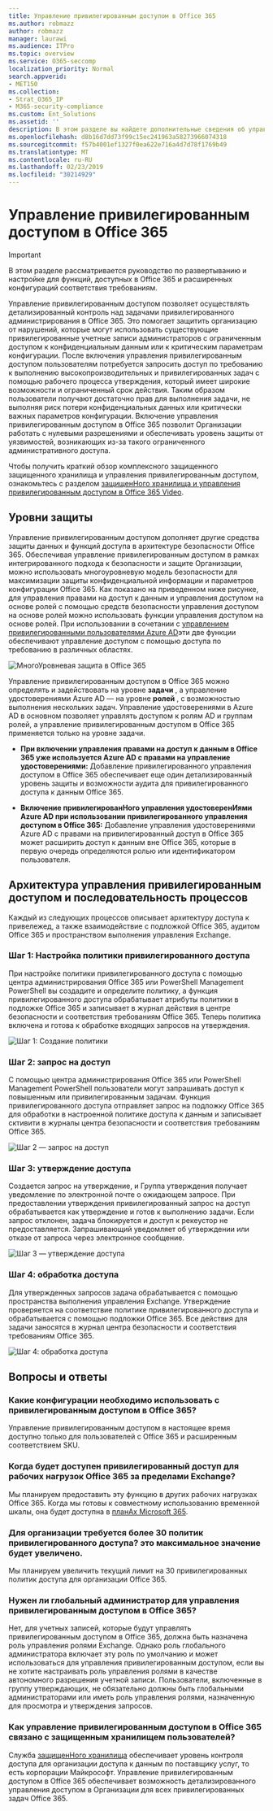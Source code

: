 ```yaml
---
title: Управление привилегированным доступом в Office 365
ms.author: robmazz
author: robmazz
manager: laurawi
ms.audience: ITPro
ms.topic: overview
ms.service: O365-seccomp
localization_priority: Normal
search.appverid:
- MET150
ms.collection:
- Strat_O365_IP
- M365-security-compliance
ms.custom: Ent_Solutions
ms.assetid: ''
description: В этом разделе вы найдете дополнительные сведения об управлении привилегированным доступом в Office 365
ms.openlocfilehash: d8b16d7dd73f99c15ec241963a58273966074318
ms.sourcegitcommit: f57b4001ef1327f0ea622e716a4d7d78f1769b49
ms.translationtype: MT
ms.contentlocale: ru-RU
ms.lasthandoff: 02/23/2019
ms.locfileid: "30214929"
---
```

# <a name="privileged-access-management-in-office-365"></a>Управление привилегированным доступом в Office 365

> [!IMPORTANT]
> В этом разделе рассматривается руководство по развертыванию и настройке для функций, доступных в Office 365 и расширенных конфигураций соответствия требованиям.

Управление привилегированным доступом позволяет осуществлять детализированный контроль над задачами привилегированного администрирования в Office 365. Это помогает защитить организацию от нарушений, которые могут использовать существующие привилегированные учетные записи администраторов с ограниченным доступом к конфиденциальным данным или к критическим параметрам конфигурации. После включения управления привилегированным доступом пользователям потребуется запросить доступ по требованию к выполнению высокопроизводительных и привилегированных задач с помощью рабочего процесса утверждения, который имеет широкие возможности и ограниченный срок действия. Таким образом пользователи получают достаточно прав для выполнения задачи, не выполняя риск потери конфиденциальных данных или критически важных параметров конфигурации. Включение управления привилегированным доступом в Office 365 позволит Организации работать с нулевыми разрешениями и обеспечивать уровень защиты от уязвимостей, возникающих из-за такого ограниченного административного доступа.

Чтобы получить краткий обзор комплексного защищенного защищенного хранилища и управления привилегированным доступом, ознакомьтесь с разделом [защищенНого хранилища и управления привилегированным доступом в Office 365 Video](https://go.microsoft.com/fwlink/?linkid=2066800).

## <a name="layers-of-protection"></a>Уровни защиты

Управление привилегированным доступом дополняет другие средства защиты данных и функций доступа в архитектуре безопасности Office 365. Обеспечивая управление привилегированным доступом в рамках интегрированного подхода к безопасности и защите Организации, можно использовать многоуровневую модель безопасности для максимизации защиты конфиденциальной информации и параметров конфигурации Office 365. Как показано на приведенном ниже рисунке, для управления правами на доступ к данным и управления доступом на основе ролей с помощью средств безопасности управления доступом на основе ролей можно использовать функции управления доступом на основе ролей. При использовании в сочетании с [управлением привилегированными пользователями Azure AD](https://docs.microsoft.com/azure/active-directory/active-directory-privileged-identity-management-configure)эти две функции обеспечивают управление доступом с помощью доступа по требованию в различных областях.

![МногоУровневая защита в Office 365](media/pam-layered-protection.png)

Управление привилегированным доступом в Office 365 можно определять и задействовать на уровне **задачи** , а управление удостоверениями Azure AD — на уровне **ролей** , с возможностью выполнения нескольких задач.  Управление удостоверениями в Azure AD в основном позволяет управлять доступом к ролям AD и группам ролей, а управление привилегированным доступом в Office 365 применяется только на уровне задачи.

- **При включении управления правами на доступ к данным в Office 365 уже используется Azure AD с правами на управление удостоверениями:** Добавление привилегированного управления доступом в Office 365 обеспечивает еще один детализированный уровень защиты и возможности аудита для привилегированного доступа к данным Office 365.

- **Включение привилегированНого управления удостоверенИями Azure AD при использовании привилегированного управления доступом в Office 365:**  Добавление управления удостоверениями Azure AD с правами на привилегированный доступ в Office 365 может расширить доступ к данным вне Office 365, которые в первую очередь определяются ролью или идентификатором пользователя.  

## <a name="privileged-access-management-architecture-and-process-flow"></a>Архитектура управления привилегированным доступом и последовательность процессов

Каждый из следующих процессов описывает архитектуру доступа к привележед, а также взаимодействие с подложкой Office 365, аудитом Office 365 и пространством выполнения управления Exchange.

### <a name="step-1-configuring-a-privileged-access-policy"></a>Шаг 1: Настройка политики привилегированного доступа

При настройке политики привилегированного доступа с помощью центра администрирования Office 365 или PowerShell Management PowerShell вы создадите и определите политику, а функция привилегированного доступа обрабатывает атрибуты политики в подложке Office 365 и записывает в журнал действия в центре безопасности и соответствия требованиям Office 365. Теперь политика включена и готова к обработке входящих запросов на утверждения.

![Шаг 1: Создание политики](media/pam-step1-policy-creation.jpg)

### <a name="step-2-access-request"></a>Шаг 2: запрос на доступ

С помощью центра администрирования Office 365 или PowerShell Management PowerShell пользователи могут запрашивать доступ к повышенным или привилегированным задачам. Функция привилегированного доступа отправляет запрос на подложку Office 365 для обработки в настроенной политике доступа к данным и записывает сктивити в журналы центра безопасности и соответствия требованиям Office 365.

![Шаг 2 — запрос на доступ](media/pam-step2-access-request.jpg)

### <a name="step-3-access-approval"></a>Шаг 3: утверждение доступа

Создается запрос на утверждение, и Группа утверждения получает уведомление по электронной почте о ожидающем запросе. При предоставлении утверждения привилегированный запрос на доступ обрабатывается как утверждение и готов к выполнению задачи. Если запрос отклонен, задача блокируется и доступ к рекеустор не предоставляется. Запрашивающий уведомляет об утверждении или отказе от запроса через электронное сообщение.

![Шаг 3 — утверждение доступа](media/pam-step3-access-approval.jpg)

### <a name="step-4-access-processing"></a>Шаг 4: обработка доступа

Для утвержденных запросов задача обрабатывается с помощью пространства выполнения управления Exchange. Утверждение проверяется на соответствие политике привилегированного доступа и обрабатывается с помощью подложки Office 365. Все действия для задачи заносятся в журнал центра безопасности и соответствия требованиям Office 365.

![Шаг 4: обработка доступа](media/pam-step4-access-processing.jpg)

## <a name="frequently-asked-questions"></a>Вопросы и ответы

### <a name="what-skus-do-i-need-to-use-privileged-access-in-office-365"></a>Какие конфигурации необходимо использовать с привилегированным доступом в Office 365?
Управление привилегированным доступом в настоящее время доступно только для пользователей с Office 365 и расширенным соответствием SKU.

### <a name="when-will-privileged-access-be-available-for-office-365-workloads-beyond-exchange"></a>Когда будет доступен привилегированный доступ для рабочих нагрузок Office 365 за пределами Exchange?
Мы планируем предоставить эту функцию в других рабочих нагрузках Office 365. Когда мы готовы к совместному использованию временной шкалы, она будет доступна в [планАх Microsoft 365](https://www.microsoft.com/microsoft-365/roadmap).

### <a name="my-organization-needs-more-than-30-privileged-access-polices-will-this-limit-be-increased"></a>Для организации требуется более 30 политик привилегированного доступа? это максимальное значение будет увеличено.

Мы планируем увеличить текущий лимит на 30 привилегированных политик доступа для организации Office 365.

### <a name="do-i-need-to-be-a-global-admin-to-manage-privileged-access-in-office-365"></a>Нужен ли глобальный администратор для управления привилегированным доступом в Office 365?
Нет, для учетных записей, которые будут управлять привилегированным доступом в Office 365, должна быть назначена роль управления ролями Exchange. Однако роль глобального администратора включает эту роль по умолчанию и может использоваться для управления привилегированным доступом, если вы не хотите настраивать роль управления ролями в качестве автономного разрешения учетной записи. Пользователи, включенные в группу утверждающих, не обязательно должны быть глобальными администраторами или иметь роль управления ролями, назначенную для просмотра и утверждения запросов. 

### <a name="how-is-privileged-access-management-in-office-365-related-to-customer-lockbox"></a>Как управление привилегированным доступом в Office 365 связано с защищенным хранилищем пользователей?
Служба [защищенНого хранилища](https://docs.microsoft.com/office365/admin/manage/customer-lockbox-requests) обеспечивает уровень контроля доступа для организации доступа к данным по поставщику услуг, то есть корпорации Майкрософт. Управление привилегированным доступом в Office 365 обеспечивает возможность детализированного управления доступом в Организации для всех привилегированных задач Office 365.
